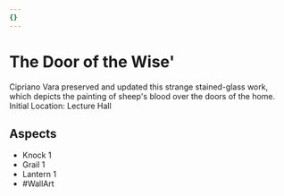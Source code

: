 ```yaml
---
{}
---
```

# The Door of the Wise'
Cipriano Vara preserved and updated this strange stained-glass work, which depicts the painting of sheep's blood over the doors of the home.
Initial Location: Lecture Hall
## Aspects
- Knock 1
- Grail 1
- Lantern 1
- #WallArt